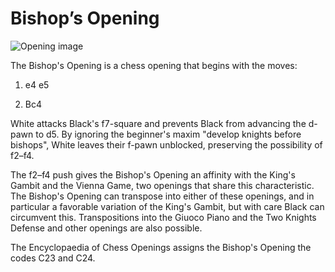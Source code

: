 # Bishop’s Opening

![Opening image](https://www.thechesswebsite.com/wp-content/uploads/2021/05/bishops-chess-opening.png)

The Bishop's Opening is a chess opening that begins with the moves:



1. e4 e5

2. Bc4

White attacks Black's f7-square and prevents Black from advancing the d-pawn to d5. By ignoring the beginner's maxim "develop knights before bishops", White leaves their f-pawn unblocked, preserving the possibility of f2–f4.

The f2–f4 push gives the Bishop's Opening an affinity with the King's Gambit and the Vienna Game, two openings that share this characteristic. The Bishop's Opening can transpose into either of these openings, and in particular a favorable variation of the King's Gambit, but with care Black can circumvent this. Transpositions into the Giuoco Piano and the Two Knights Defense and other openings are also possible.

The Encyclopaedia of Chess Openings assigns the Bishop's Opening the codes C23 and C24.